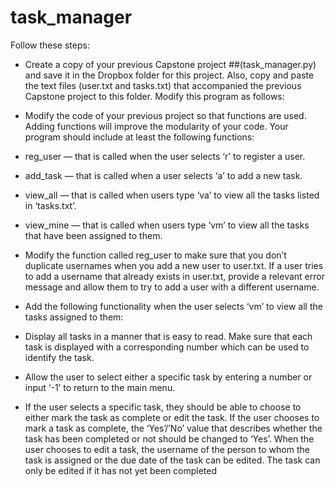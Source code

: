 # task_manager


Follow these steps:
* Create a copy of your previous Capstone project ##(task_manager.py) and
save it in the Dropbox folder for this project. Also, copy and paste the text
files (user.txt and tasks.txt) that accompanied the previous Capstone
project to this folder. Modify this program as follows:
*  Modify the code of your previous project so that functions are used.
Adding functions will improve the modularity of your code. Your program
should include at least the following functions:
* reg_user — that is called when the user selects ‘r’ to register a user.
* add_task — that is called when a user selects ‘a’ to add a new task.
*  view_all — that is called when users type ‘va’ to view all the tasks
listed in ‘tasks.txt’.
 * view_mine — that is called when users type ‘vm’ to view all the
tasks that have been assigned to them.
 *  Modify the function called reg_user to make sure that you don’t duplicate
usernames when you add a new user to user.txt. If a user tries to add a
username that already exists in user.txt, provide a relevant error message
and allow them to try to add a user with a different username.
* Add the following functionality when the user selects ‘vm’ to view all the
tasks assigned to them:
 
 * Display all tasks in a manner that is easy to read. Make sure that
each task is displayed with a corresponding number which can be
used to identify the task.
*  Allow the user to select either a specific task by entering a number
or input ‘-1’ to return to the main menu.
*  If the user selects a specific task, they should be able to choose to
either mark the task as complete or edit the task. If the user
chooses to mark a task as complete, the ‘Yes’/’No’ value that
describes whether the task has been completed or not should be
changed to ‘Yes’. When the user chooses to edit a task, the
username of the person to whom the task is assigned or the due
date of the task can be edited. The task can only be edited if it has
not yet been completed
